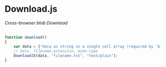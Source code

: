 # Download.js
###### Cross-browser blob Download

```javascript
function download()
{
    var data = ["data as string in a single cell array (required by 'blob')"];
    // data, filename.extension, mime-type
    DownloadJS(data, "filename.txt", "text/plain");
}